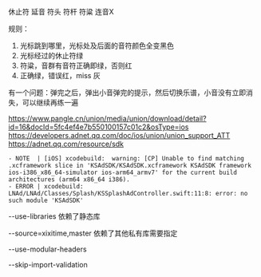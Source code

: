 
休止符
延音
符头
符杆
符粱
连音X

规则：
1. 光标跳到哪里，光标处及后面的音符颜色全变黑色
2. 光标经过的休止符绿
3. 符粱，音群有音符正确即绿，否则红
4. 正确绿，错误红，miss 灰


有一个问题：弹完之后，弹出小音弹完的提示，然后切换乐谱，小音没有立即消失，可以继续再练一遍


https://www.pangle.cn/union/media/union/download/detail?id=16&docId=5fc4ef4e7b550100157c01c2&osType=ios
https://developers.adnet.qq.com/doc/ios/union/union_support_ATT
https://adnet.qq.com/resource/sdk

    - NOTE  | [iOS] xcodebuild:  warning: [CP] Unable to find matching .xcframework slice in 'KSAdSDK/KSAdSDK.xcframework KSAdSDK framework ios-i386_x86_64-simulator ios-arm64_armv7' for the current build architectures (arm64 x86_64 i386).
    - ERROR | xcodebuild:  LNAd/LNAd/Classes/Splash/KSSplashAdController.swift:11:8: error: no such module 'KSAdSDK'
	
	
--use-libraries
依赖了静态库

--source=xixitime,master
依赖了其他私有库需要指定

--use-modular-headers

--skip-import-validation